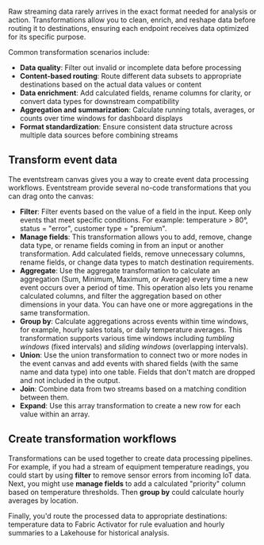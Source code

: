 Raw streaming data rarely arrives in the exact format needed for analysis or action. Transformations allow you to clean, enrich, and reshape data before routing it to destinations, ensuring each endpoint receives data optimized for its specific purpose.

Common transformation scenarios include:

- **Data quality**: Filter out invalid or incomplete data before processing
- **Content-based routing**: Route different data subsets to appropriate destinations based on the actual data values or content
- **Data enrichment**: Add calculated fields, rename columns for clarity, or convert data types for downstream compatibility
- **Aggregation and summarization**: Calculate running totals, averages, or counts over time windows for dashboard displays
- **Format standardization**: Ensure consistent data structure across multiple data sources before combining streams

## Transform event data

The eventstream canvas gives you a way to create event data processing workflows. Eventstream provide several no-code transformations that you can drag onto the canvas:

- **Filter**: Filter events based on the value of a field in the input. Keep only events that meet specific conditions. For example: temperature > 80°, status = "error", customer type = "premium".
- **Manage fields**: This transformation allows you to add, remove, change data type, or rename fields coming in from an input or another transformation. Add calculated fields, remove unnecessary columns, rename fields, or change data types to match destination requirements.
- **Aggregate**: Use the aggregate transformation to calculate an aggregation (Sum, Minimum, Maximum, or Average) every time a new event occurs over a period of time. This operation also lets you rename calculated columns, and filter the aggregation based on other dimensions in your data. You can have one or more aggregations in the same transformation.
- **Group by**: Calculate aggregations across events within time windows, for example, hourly sales totals, or daily temperature averages. This transformation supports various time windows including *tumbling windows* (fixed intervals) and *sliding windows* (overlapping intervals).
- **Union**: Use the union transformation to connect two or more nodes in the event canvas and add events with shared fields (with the same name and data type) into one table. Fields that don't match are dropped and not included in the output.
- **Join**: Combine data from two streams based on a matching condition between them.
- **Expand**: Use this array transformation to create a new row for each value within an array.

## Create transformation workflows

Transformations can be used together to create data processing pipelines. For example, if you had a stream of equipment temperature readings, you could start by using **filter** to remove sensor errors from incoming IoT data. Next, you might use **manage fields** to add a calculated "priority" column based on temperature thresholds. Then **group by** could calculate hourly averages by location.

Finally, you'd route the processed data to appropriate destinations: temperature data to Fabric Activator for rule evaluation and hourly summaries to a Lakehouse for historical analysis.